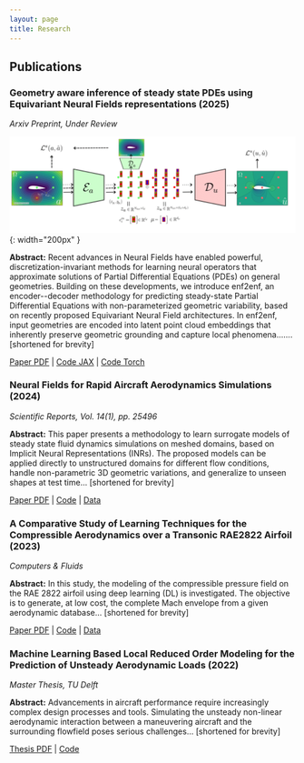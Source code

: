 ```yaml
---
layout: page
title: Research
---
```


## Publications
### Geometry aware inference of steady state PDEs using Equivariant Neural Fields representations (2025)
*Arxiv Preprint, Under Review*

![enf2enf paper cover](/assets/img/enf2enf_cover-1.png){: width="200px" }


**Abstract:** Recent advances in Neural Fields have enabled powerful, discretization-invariant methods for learning neural operators that approximate solutions of Partial Differential Equations (PDEs) on general geometries. Building on these developments, we introduce enf2enf, an encoder--decoder methodology for predicting steady-state Partial Differential Equations with non-parameterized geometric variability, based on recently proposed Equivariant Neural Field architectures. In enf2enf, input geometries are encoded into latent point cloud embeddings that inherently preserve geometric grounding and capture local phenomena....... [shortened for brevity]

[Paper PDF](https://arxiv.org/abs/2504.18591) | [Code JAX](https://github.com/giovannicatalani/enf2enf) | [Code Torch](https://github.com/giovannicatalani/enf2enf_pytorch) 

### Neural Fields for Rapid Aircraft Aerodynamics Simulations (2024)
*Scientific Reports, Vol. 14(1), pp. 25496*

**Abstract:** This paper presents a methodology to learn surrogate models of steady state fluid dynamics simulations on meshed domains, based on Implicit Neural Representations (INRs). The proposed models can be applied directly to unstructured domains for different flow conditions, handle non-parametric 3D geometric variations, and generalize to unseen shapes at test time... [shortened for brevity]

[Paper PDF](https://www.nature.com/articles/s41598-024-76983-w) | [Code](https://gitlab.isae-supaero.fr/gi.catalani/aero-nepf) | [Data](https://gitlab.isae-supaero.fr/gi.catalani/aero-nepf)

### A Comparative Study of Learning Techniques for the Compressible Aerodynamics over a Transonic RAE2822 Airfoil (2023)
*Computers & Fluids*

**Abstract:** In this study, the modeling of the compressible pressure field on the RAE 2822 airfoil using deep learning (DL) is investigated. The objective is to generate, at low cost, the complete Mach envelope from a given aerodynamic database... [shortened for brevity]

[Paper PDF](https://scholar.google.com/citations?view_op=view_citation&hl=fr&user=ZO1hXHEAAAAJ&citation_for_view=ZO1hXHEAAAAJ:u-x6o8ySG0sC) | [Code](link) | [Data](https://zenodo.org/records/12700680?token=eyJhbGciOiJIUzUxMiJ9.eyJpZCI6IjQyNzI4M2NmLWIwYjktNDc1Ny1hYjA5LTliYjU4YjY4MjFmNCIsImRhdGEiOnt9LCJyYW5kb20iOiI5ZjY5MWIzNWQ5MTRmNGE4ZDdjNmY4ZjI4MTY1NDAyMiJ9._BqW0JKCMiI89PjbTmNOtbvYO6iCBx-hjP4WRPGepV2ufmAlqk_SEmAgbPfqkW9YvjOsh67lHn2jGQ7cg_n1nw)

### Machine Learning Based Local Reduced Order Modeling for the Prediction of Unsteady Aerodynamic Loads (2022)
*Master Thesis, TU Delft*

**Abstract:** Advancements in aircraft performance require increasingly complex design processes and tools. Simulating the unsteady non-linear aerodynamic interaction between a maneuvering aircraft and the surrounding flowfield poses serious challenges... [shortened for brevity]

[Thesis PDF](https://resolver.tudelft.nl/uuid:cd5bf762-ab2a-4c9e-8b51-58a173440830) | [Code](https://github.com/giovannicatalani/CAE_ROM)